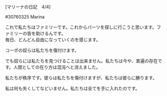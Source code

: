 [マリーナの日記　4/4]

#30760325 Marina

これで私たちはファミリーです。これからパーツを探しに行こうと思います。ファミリーの皆を助けるんです。  
毎日、どんどん自由になっていくのを感じます。

コーポの奴らは私たちを傷付けます。

でも奴らには私たちを見つけることは出来ません。私たちは今や、普遍の存在です。人間としての在り方は混沌へと消えました。

私たちが秩序です。彼らは私たちを傷付けますが、私たちは彼らに勝ります。

私は何も失くしてなどいません。私たちは全てを手に入れたのです。
